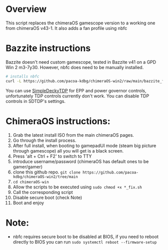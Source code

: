 # Overview

This script replaces the chimeraOS gamescope version to a working one from chimeraOS v43-1.
It also adds a fan profile using nbfc

# Bazzite instructions

Bazzite doesn't need custom gamescope, tested in Bazzite v41 on a GPD Win 2 m3-7y30. However, nbfc does need to be manually installed.

```bash
# installs nbfc
curl -L https://github.com/pacoa-kdbg/chimeraOS-win2/raw/main/bazzite_fix.sh | sh
```

You can use [SimpleDeckyTDP](https://github.com/aarron-lee/SimpleDeckyTDP) for EPP and power governor controls, unfortunately TDP controls currently don't work. You can disable TDP controls in SDTDP's settings.

# ChimeraOS instructions:
  1. Grab the latest install ISO from the main chimeraOS pages.
  2. Go through the install process.
  3. After full install, when booting to gamepadUI mode (steam big picture through gamescope) all you will get is a black screen.
  4. Press 'alt + Ctrl + F2' to switch to TTY
  5. introduce username/password (chimeraOS has default ones to be gamer/gamer)
  6. clone this github repo.  `git clone https://github.com/pacoa-kdbg/chimeraOS-win2/tree/main`
  7. `cd chimeraOS-win`
  8. Allow the scripts to be executed using
      `sudo chmod +x *_fix.sh`
  9. Call the corresponding script
  10. Disable secure boot (check Note)
  11. Boot and enjoy

# Note:
 - nbfc requires secure boot to be disabled at BIOS, if you need to reboot directly to BIOS you can run
`sudo systemctl reboot --firmware-setup`
